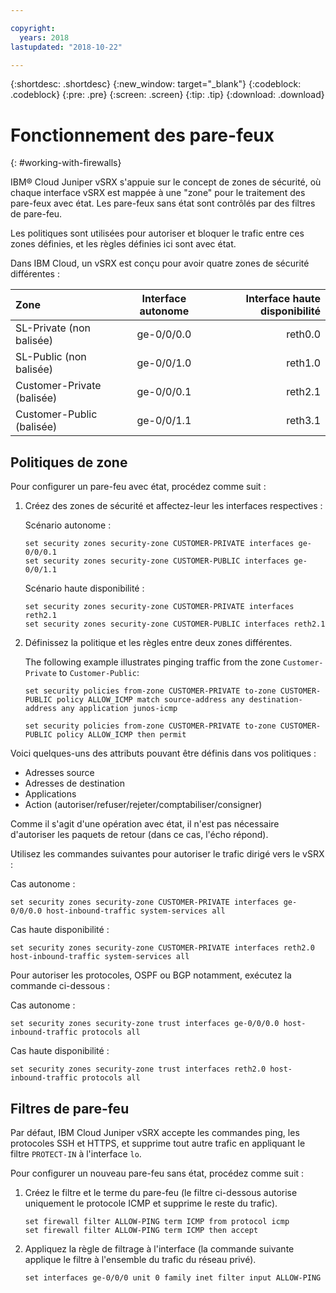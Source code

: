 ```yaml
---

copyright:
  years: 2018
lastupdated: "2018-10-22"

---
```


{:shortdesc: .shortdesc}
{:new_window: target="_blank"}
{:codeblock: .codeblock}
{:pre: .pre}
{:screen: .screen}
{:tip: .tip}
{:download: .download}

# Fonctionnement des pare-feux
{: #working-with-firewalls}

IBM® Cloud Juniper vSRX s'appuie sur le concept de zones de sécurité, où chaque interface vSRX est mappée à une "zone" pour le traitement des pare-feux avec état. Les pare-feux sans état sont contrôlés par des filtres de pare-feu.

Les politiques sont utilisées pour autoriser et bloquer le trafic entre ces zones définies, et les règles définies ici sont avec état.

Dans IBM Cloud, un vSRX est conçu pour avoir quatre zones de sécurité différentes :

| Zone                     | Interface autonome | Interface haute disponibilité |
| :---                     |        :----:        |         ---: |
| SL-Private (non balisée)    | ge-0/0/0.0           | reth0.0      |
| SL-Public (non balisée)     | ge-0/0/1.0           | reth1.0      |
| Customer-Private (balisée)| ge-0/0/0.1           | reth2.1      |
| Customer-Public (balisée) | ge-0/0/1.1           | reth3.1      |

## Politiques de zone
Pour configurer un pare-feu avec état, procédez comme suit :

1. Créez des zones de sécurité et affectez-leur les interfaces respectives :

	Scénario autonome :
	```
	set security zones security-zone CUSTOMER-PRIVATE interfaces ge-0/0/0.1
	set security zones security-zone CUSTOMER-PUBLIC interfaces ge-0/0/1.1
	```
	Scénario haute disponibilité :
	```
	set security zones security-zone CUSTOMER-PRIVATE interfaces reth2.1
	set security zones security-zone CUSTOMER-PUBLIC interfaces reth2.1
	```
2. Définissez la politique et les règles entre deux zones différentes.

	The following example illustrates pinging traffic from the zone `Customer-Private` to `Customer-Public`:

	```
	set security policies from-zone CUSTOMER-PRIVATE to-zone CUSTOMER-PUBLIC policy ALLOW_ICMP match source-address any destination-address any application junos-icmp

	set security policies from-zone CUSTOMER-PRIVATE to-zone CUSTOMER-PUBLIC policy ALLOW_ICMP then permit
	```

Voici quelques-uns des attributs pouvant être définis dans vos politiques :

* Adresses source
* Adresses de destination
* Applications
* Action (autoriser/refuser/rejeter/comptabiliser/consigner)

Comme il s'agit d'une opération avec état, il n'est pas nécessaire d'autoriser les paquets de retour (dans ce cas, l'écho répond).

Utilisez les commandes suivantes pour autoriser le trafic dirigé vers le vSRX :

Cas autonome :
```
set security zones security-zone CUSTOMER-PRIVATE interfaces ge-0/0/0.0 host-inbound-traffic system-services all
```
Cas haute disponibilité :
```
set security zones security-zone CUSTOMER-PRIVATE interfaces reth2.0 host-inbound-traffic system-services all
```

Pour autoriser les protocoles, OSPF ou BGP notamment, exécutez la commande ci-dessous :

Cas autonome :
```
set security zones security-zone trust interfaces ge-0/0/0.0 host-inbound-traffic protocols all
```
Cas haute disponibilité :
```
set security zones security-zone trust interfaces reth2.0 host-inbound-traffic protocols all
```

## Filtres de pare-feu
Par défaut, IBM Cloud Juniper vSRX accepte les commandes ping, les protocoles SSH et HTTPS, et supprime tout autre trafic en appliquant le filtre `PROTECT-IN` à l'interface `lo`.

Pour configurer un nouveau pare-feu sans état, procédez comme suit :

1. Créez le filtre et le terme du pare-feu (le filtre ci-dessous autorise uniquement le protocole ICMP et supprime le reste du trafic).
	```
	set firewall filter ALLOW-PING term ICMP from protocol icmp
	set firewall filter ALLOW-PING term ICMP then accept
	```

2. Appliquez la règle de filtrage à l'interface (la commande suivante applique le filtre à l'ensemble du trafic du réseau privé).
	```
	set interfaces ge-0/0/0 unit 0 family inet filter input ALLOW-PING
	```

